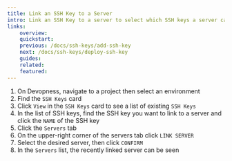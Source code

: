 ```yaml
---
title: Link an SSH Key to a Server
intro: Link an SSH Key to a server to select which SSH keys a server can have deployed.
links:
    overview:
    quickstart:
    previous: /docs/ssh-keys/add-ssh-key
    next: /docs/ssh-keys/deploy-ssh-key
    guides:
    related:
    featured:
---
```


1. On Devopness, navigate to a project then select an environment
1. Find the `SSH Keys` card
1. Click `View` in the `SSH Keys` card to see a list of existing `SSH Keys`
1. In the list of SSH keys, find the SSH key you want to link to a server and click the `NAME` of the SSH key
1. Click the `Servers` tab
1. On the upper-right corner of the servers tab click `LINK SERVER`
1. Select the desired server, then click `CONFIRM`
1. In the `Servers` list, the recently linked server can be seen
